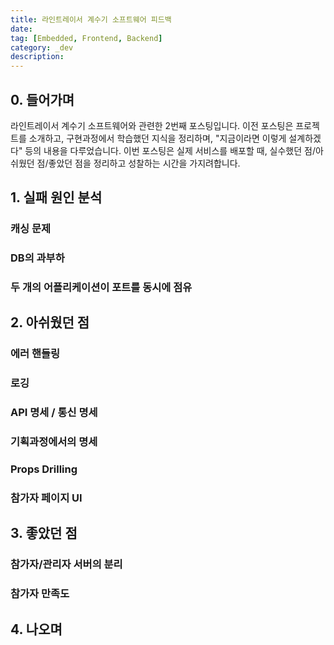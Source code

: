 ```yaml
---
title: 라인트레이서 계수기 소프트웨어 피드백
date:
tag: [Embedded, Frontend, Backend]
category: _dev
description:
---
```


## 0. 들어가며

라인트레이서 계수기 소프트웨어와 관련한 2번째 포스팅입니다. 이전 포스팅은 프로젝트를 소개하고, 구현과정에서 학습했던 지식을 정리하며, "지금이라면 이렇게 설계하겠다" 등의 내용을 다루었습니다. 이번 포스팅은 실제 서비스를 배포할 때, 실수했던 점/아쉬웠던 점/좋았던 점을 정리하고 성찰하는 시간을 가지려합니다.

## 1. 실패 원인 분석

### 캐싱 문제

### DB의 과부하

### 두 개의 어플리케이션이 포트를 동시에 점유

## 2. 아쉬웠던 점

### 에러 핸들링

### 로깅

### API 명세 / 통신 명세

### 기획과정에서의 명세

### Props Drilling

### 참가자 페이지 UI

## 3. 좋았던 점

### 참가자/관리자 서버의 분리

### 참가자 만족도

## 4. 나오며
